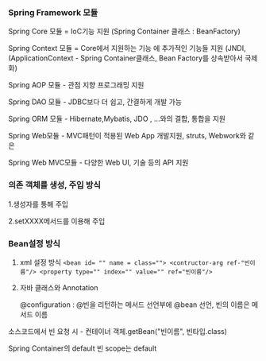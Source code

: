### Spring Framework 모듈

Spring Core 모듈 = IoC기능 지원 (Spring Container 클래스 : BeanFactory)

Spring Context 모듈 = Core에서 지원하는 기능 에 추가적인 기능들 지원 (JNDI,
(ApplicationContext - Spring Container클래스, Bean Factory를 상속받아서 국제화)

Spring AOP 모듈 - 관점 지향 프로그래밍 지원

Spring DAO 모듈 - JDBC보다 더 쉽고, 간결하게 개발 가능

Spring ORM 모듈 - Hibernate,Mybatis, JDO , ...와의 결합, 통합을 지원

Spring Web모듈 - MVC패턴이 적용된 Web App 개발지원, struts, Webwork와 같은

Spring Web MVC모듈 - 다양한 Web UI, 기술 등의 API 지원



### 의존 객체를 생성, 주입 방식

1.생성자를 통해 주입

2.setXXXX메서드를 이용해 주입



### Bean설정 방식

1. xml 설정 방식
   `<bean id= ""
   				name =
   				class="">
   				<contructor-arg ref-"빈이름"/>
   				<property type="" index="" value="" ref="빈이름"/>`

2. 자바 클래스와 Annotation

   @configuration : @빈을 리턴하는 메서드 선언부에 @bean 선언, 빈의 이름은 메서드 이름

   



소스코드에서 빈 요청 시 - 컨테이너 객체.getBean("빈이름", 빈타입.class)

Spring Container의 default 빈 scope는 default

